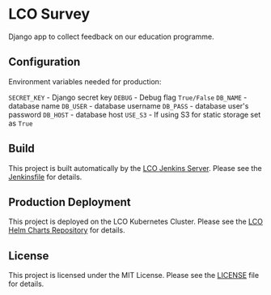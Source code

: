 # LCO Survey

Django app to collect feedback on our education programme.

## Configuration

Environment variables needed for production:

`SECRET_KEY` - Django secret key
`DEBUG` - Debug flag `True/False`
`DB_NAME` - database name
`DB_USER` - database username
`DB_PASS` - database user's password
`DB_HOST` - database host
`USE_S3` - If using S3 for static storage set as `True`

## Build

This project is built automatically by the [LCO Jenkins Server](http://jenkins.lco.gtn/).
Please see the [Jenkinsfile](Jenkinsfile) for details.

## Production Deployment

This project is deployed on the LCO Kubernetes Cluster. Please see the
[LCO Helm Charts Repository](https://github.com/LCOGT/helm-charts) for details.

## License

This project is licensed under the MIT License. Please see the
[LICENSE](LICENSE) file for details.
